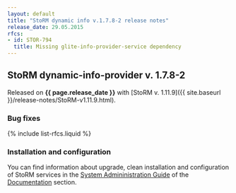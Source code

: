 ```yaml
---
layout: default
title: "StoRM dynamic info v.1.7.8-2 release notes"
release_date: 29.05.2015
rfcs:
- id: STOR-794
  title: Missing glite-info-provider-service dependency
---
```


## StoRM dynamic-info-provider v. 1.7.8-2

Released on **{{ page.release_date }}** with [StoRM v. 1.11.9]({{ site.baseurl }}/release-notes/StoRM-v1.11.9.html).

### Bug fixes

{% include list-rfcs.liquid %}

### Installation and configuration

You can find information about upgrade, clean installation and configuration of
StoRM services in the [System Admininistration Guide][storm-sysadmin-guide] of
the [Documentation][storm-documentation] section.

[storm-documentation]: {{site.baseurl}}/documentation.html
[storm-sysadmin-guide]: {{site.baseurl}}/documentation/sysadmin-guide/1.11.9
